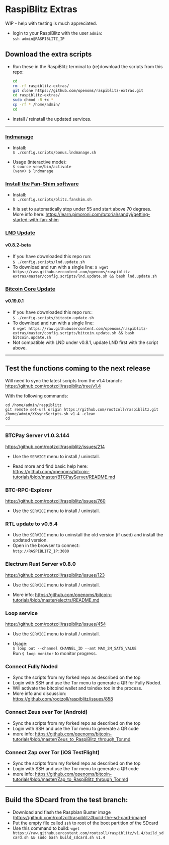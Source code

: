 # RaspiBlitz Extras

WIP - help with testing is much appreciated.  

* login to your RaspiBlitz with the user `admin`:  
    `ssh admin@RASPIBLITZ_IP`

## Download the extra scripts

* Run these in the RaspiBlitz terminal to (re)download the scripts from this repo: 

    ```bash
    cd
    rm -rf raspiblitz-extras/
    git clone https://github.com/openoms/raspiblitz-extras.git
    cd raspiblitz-extras/
    sudo chmod -R +x *
    cp -rf * /home/admin/
    cd
    ```
*  install / reinstall the updated services.
---

### [lndmanage](https://github.com/bitromortac/lndmanage)
* Install:  
`$ ./config.scripts/bonus.lndmanage.sh`

* Usage (interactive mode):  
`$ source venv/bin/activate`  
`(venv) $ lndmanage `

### [Install the Fan-Shim software](/config.scripts/blitz.fanshim.sh)
* Install:  
`$ ./config.scripts/blitz.fanshim.sh`

* It is set to automatically stop under 55 and start above 70 degrees.  
More info here: https://learn.pimoroni.com/tutorial/sandyj/getting-started-with-fan-shim

### [LND Update](/config.scripts/lnd.update.sh)
#### v0.8.2-beta
* If you have downloaded this repo run:  
   `$ ./config.scripts/lnd.update.sh`
* To download and run with a single line:
`$ wget https://raw.githubusercontent.com/openoms/raspiblitz-extras/master/config.scripts/lnd.update.sh && bash lnd.update.sh`


### [Bitcoin Core Update](/config.scripts/bitcoin.update.sh)
#### v0.19.0.1
* If you have downloaded this repo run::  
   `$ ./config.scripts/bitcoin.update.sh`
* To download and run with a single line:  
`$ wget https://raw.githubusercontent.com/openoms/raspiblitz-extras/master/config.scripts/bitcoin.update.sh && bash bitcoin.update.sh`
* Not compatible with LND under v0.8.1, update LND first with the script above.

----

## Test the functions coming to the next release

Will need to sync the latest scripts from the v1.4 branch: https://github.com/rootzoll/raspiblitz/tree/v1.4

With the following commands:
```
cd /home/admin/raspiblitz
git remote set-url origin https://github.com/rootzoll/raspiblitz.git
/home/admin/XXsyncScripts.sh v1.4 -clean
cd
```
----

### BTCPay Server v1.0.3.144
https://github.com/rootzoll/raspiblitz/issues/214

* Use the `SERVICE` menu to install / uninstall.

* Read more and find basic help here:   
https://github.com/openoms/bitcoin-tutorials/blob/master/BTCPayServer/README.md


### BTC-RPC-Explorer
https://github.com/rootzoll/raspiblitz/issues/760
* Use the `SERVICE` menu to install / uninstall.


### RTL update to v0.5.4
* Use the `SERVICE` menu to uninstall the old version (if used) and install the updated version.
* Open in the browser to connect:  
`http://RASPIBLITZ_IP:3000`

### Electrum Rust Server v0.8.0 
https://github.com/rootzoll/raspiblitz/issues/123

* Use the `SERVICE` menu to install / uninstall.

* More info: https://github.com/openoms/bitcoin-tutorials/blob/master/electrs/README.md    


### Loop service  
https://github.com/rootzoll/raspiblitz/issues/454
* Use the `SERVICE` menu to install / uninstall.

* Usage:  
`$ loop out --channel CHANNEL_ID --amt MAX_2M_SATS_VALUE`  
Run `$ loop monitor` to monitor progress.

### Connect Fully Noded

* Sync the scripts from my forked repo as described on the top 
* Login with SSH and use the Tor menu to generate a QR for Fully Noded.
* Will activate the bitcoind wallet and txindex too in the process.
* More info and discussion: https://github.com/rootzoll/raspiblitz/issues/858

### Connect Zeus over Tor (Android)

* Sync the scripts from my forked repo as described on the top 
* Login with SSH and use the Tor menu to generate a QR code
* more info: https://github.com/openoms/bitcoin-tutorials/blob/master/Zeus_to_RaspiBlitz_through_Tor.md

### Connect Zap over Tor (iOS TestFlight)

* Sync the scripts from my forked repo as described on the top 
* Login with SSH and use the Tor menu to generate a QR code
* more info: https://github.com/openoms/bitcoin-tutorials/blob/master/Zap_to_RaspiBlitz_through_Tor.md


---

## Build the SDcard from the test branch:

* Download and flash the Raspbian Buster image (https://github.com/rootzoll/raspiblitz#build-the-sd-card-image)
* Put the empty file called `ssh` to root of the boot partition of the SDcard
* Use this command to build: 
`wget https://raw.githubusercontent.com/rootzoll/raspiblitz/v1.4/build_sdcard.sh && sudo bash build_sdcard.sh v1.4`
